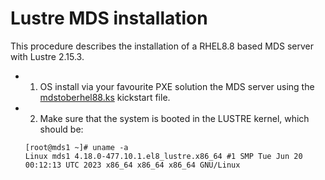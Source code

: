 # Lustre MDS installation

This procedure describes the installation of a RHEL8.8 based MDS server with Lustre 2.15.3. 

- 1) OS install via your favourite PXE solution the MDS server using the [mdstoberhel88.ks](hpcansible/files/kickstarts/mdstoberhel88.ks) kickstart file.  

- 2) Make sure that the system is booted in the LUSTRE kernel, which should be: 
  ``` 
  [root@mds1 ~]# uname -a
  Linux mds1 4.18.0-477.10.1.el8_lustre.x86_64 #1 SMP Tue Jun 20 00:12:13 UTC 2023 x86_64 x86_64 x86_64 GNU/Linux
  ```
